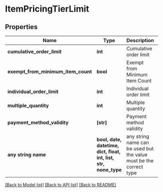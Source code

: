 # ItemPricingTierLimit


## Properties
Name | Type | Description | Notes
------------ | ------------- | ------------- | -------------
**cumulative_order_limit** | **int** | Cumulative order limit | [optional] 
**exempt_from_minimum_item_count** | **bool** | Exempt from Minimum Item Count | [optional] 
**individual_order_limit** | **int** | Individual order limit | [optional] 
**multiple_quantity** | **int** | Multiple quantity | [optional] 
**payment_method_validity** | **[str]** | Payment method validity | [optional] 
**any string name** | **bool, date, datetime, dict, float, int, list, str, none_type** | any string name can be used but the value must be the correct type | [optional]

[[Back to Model list]](../README.md#documentation-for-models) [[Back to API list]](../README.md#documentation-for-api-endpoints) [[Back to README]](../README.md)


